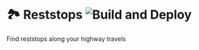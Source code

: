 # 🏞 Reststops ![Build and Deploy](https://github.com/thomasbrueggemann/reststops/workflows/Build%20and%20Deploy/badge.svg)

Find reststops along your highway travels
